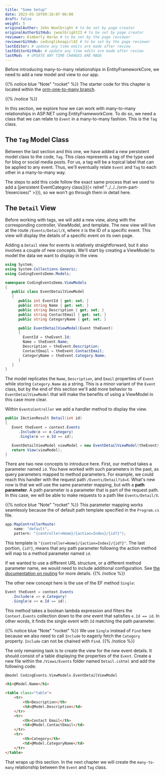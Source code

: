 ```yaml
---
title: "Some Setup"
date: 2023-03-16T09:16:07-06:00
draft: false
weight: 5
originalAuthor: John Woolbright # to be set by page creator
originalAuthorGitHub: jwoolbright23 # to be set by page creator
reviewer: Kimberly Horan # to be set by the page reviewer
reviewerGitHub: codinglikeagirl42 # to be set by the page reviewer
lastEditor: # update any time edits are made after review
lastEditorGitHub: # update any time edits are made after review
lastMod:  # UPDATE ANY TIME CHANGES ARE MADE
---
```


Before introducing many-to-many relationships in EntityFrameworkCore, we need to add a new model and view to our app.

{{% notice blue "Note" "rocket" %}}
The starter code for this chapter is located within the [orm-one-to-many branch](https://github.com/LaunchCodeEducation/CodingEvents/tree/orm-one-to-many).
<!-- The following walkthrough is a continuation of the [Creating a One-to-Many Relationship](https://education.launchcode.org/csharp-web-dev-curriculum/relationships-or-mapping/reading/one-to-many/) chapter. In addition to the steps in the previous chapter we also added a new persistent model class `Tag`. This will allow us to set up a `many-to-many` relationship between the `Event` and `Tag` class. If you have not completed the steps in the **Creating a One-to-Many Relationship** walkthrough you can either revisit and complete the steps or start this walkthrough using the following branch of code: [orm-one-to-many](https://github.com/LaunchCodeEducation/CodingEvents/tree/orm-one-to-many). -->
{{% /notice %}}

In this section, we explore how we can work with many-to-many relationships in ASP.NET using EntityFrameworkCore. To do so, we need a class that we can relate to `Event` in a many-to-many fashion. This is the `Tag` class.

## The `Tag` Model Class

Between the last section and this one, we have added a new persistent model class to the code, `Tag`. This class represents a tag of the type used for blog or social media posts. For us, a tag will be a topical label that can be applied to any event. Thus, we'll eventually relate `Event` and `Tag` to each other in a many-to-many way.

The steps to add this code follow the exact same process that we used to add a [persistent EventCategory class]({{< relref "../../../orm-part-1/exercises/" >}}), so we won't go through them in detail here. 

## The `Detail` View

Before working with tags, we will add a new view, along with the corresponding controller, ViewModel, and template. The new view will live at the route `/Events/Detail/X`, where `X` is the ID of a specific event. This view will display the details of a specific event on its own page.

Adding a `Detail` view for events is relatively straightforward, but it also involves a couple of new concepts. We'll start by creating a ViewModel to model the data we want to display in the view.

```csharp {linenos=table}
using System;
using System.Collections.Generic;
using CodingEventsDemo.Models;

namespace CodingEventsDemo.ViewModels
{
   public class EventDetailViewModel
   {
      public int EventId { get; set; }
      public string Name { get; set; }
      public string Description { get; set; }
      public string ContactEmail { get; set; }
      public string CategoryName { get; set; }

      public EventDetailViewModel(Event theEvent)
      {
        EventId = theEvent.Id;
        Name = theEvent.Name;
        Description = theEvent.Description;
        ContactEmail = theEvent.ContactEmail;
        CategoryName = theEvent.Category.Name;
      }
   }
}
```

The model replicates the `Name`, `Description`, and `Email` properties of `Event` while storing `Category.Name` as a string. This is a minor variant of the `Event` class, but by the end of this section we'll add more behavior to `EventDetailViewModel` that will make the benefits of using a ViewModel in this case more clear.

Within `EventsController` we add a handler method to display the view.

```csharp {linenos=table}
public IActionResult Detail(int id)
{
   Event theEvent = context.Events
      .Include(e => e.Category)
      .Single(e => e.Id == id);

   EventDetailViewModel viewModel = new EventDetailViewModel(theEvent);
   return View(viewModel);
}
```

There are two new concepts to introduce here. First, our method takes a parameter named `id`. You have worked with such parameters in the past, as query parameters mapped to method parameters. For example, we could reach this handler with the request path `/Events/Detail?id=X`. What's new now is that we will use the same parameter mapping, but with a **path parameter**. A path parameter is a parameter that is part of the request path. In this case, we will be able to make requests to a path like `Events/Detail/X`.

{{% notice blue "Note" "rocket" %}}
This parameter mapping works seamlessly because the of default path template specified in the `Program.cs` file. 

```csharp {linenos=table}
app.MapControllerRoute(
    name: "default",
    pattern: "{controller=Home}/{action=Index}/{id?}");
```

This template is `"{controller=Home}/{action=Index}/{id?}"`. The last portion, `{id?}`, means that any path parameter following the action method will map to a method parameter named `id`. 

If we wanted to use a different URL structure, or a different method parameter name, we would need to include additional configuration. See [the documentation on routing](https://docs.microsoft.com/en-us/aspnet/core/mvc/controllers/routing?view=aspnetcore-6.0) for more details.
{{% /notice %}}

The other new concept here is the use of the EF method `Single`: 

```csharp {linenos=table}
Event theEvent = context.Events
   .Include(e => e.Category)
   .Single(e => e.Id == id);
```

This method takes a boolean lambda expression and filters the `Context.Events` collection down to the *one* event that satisfies `e.Id == id`. In other words, it finds the single event with `Id` matching the path parameter.

{{% notice blue "Note" "rocket" %}}
We use `Single` instead of `Find` here because we also need to call `Include` to eagerly fetch the `Category` property. `Include` can not be chained with `Find`.
{{% /notice %}}

The only remaining task is to create the view for the new event details. It should consist of a table displaying the properties of the `Event`. Create a new file within the `/Views/Events` folder named `Detail.cshtml` and add the following code:

```html {linenos=table}
@model CodingEvents.ViewModels.EventDetailViewModel

<h1>@Model.Name</h1>

<table class="table">
    <tr>
        <th>Description</th>
        <td>@Model.Description</td>
    </tr>
    <tr>
        <th>Contact Email</th>
        <td>@Model.ContactEmail</td>
    </tr>
    <tr>
        <th>Category</th>
        <td>@Model.CategoryName</td>
    </tr>
</table>
```

That wraps up this section. In the next chapter we will create the `many-to-many` relationship between the `Event` and `Tag` class.
